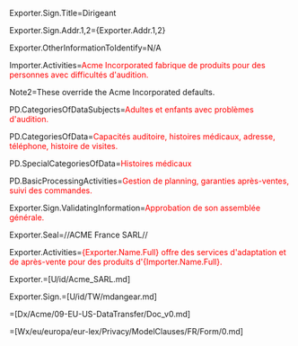 Exporter.Sign.Title=Dirigeant

Exporter.Sign.Addr.1,2={Exporter.Addr.1,2}

Exporter.OtherInformationToIdentify=N/A

Importer.Activities=<font color="red">Acme Incorporated fabrique de produits pour des personnes avec difficultés d'audition.</font>

Note2=These override the Acme Incorporated defaults. 

PD.CategoriesOfDataSubjects=<font color="red">Adultes et enfants avec problèmes d'audition.</font>

PD.CategoriesOfData=<font color="red">Capacités auditoire, histoires médicaux, adresse, téléphone, histoire de visites.</font>

PD.SpecialCategoriesOfData=<font color="red">Histoires médicaux</font>

PD.BasicProcessingActivities=<font color="red">Gestion de planning, garanties après-ventes, suivi des commandes.</font>

Exporter.Sign.ValidatingInformation=<font color="red">Approbation de son assemblée générale.</font>

Exporter.Seal=//ACME France SARL//

Exporter.Activities=<font color="red">{Exporter.Name.Full} offre des services d'adaptation et de après-vente pour des produits d'{Importer.Name.Full}.</font>

Exporter.=[U/id/Acme_SARL.md]

Exporter.Sign.=[U/id/TW/mdangear.md]

=[Dx/Acme/09-EU-US-DataTransfer/Doc_v0.md]

=[Wx/eu/europa/eur-lex/Privacy/ModelClauses/FR/Form/0.md]